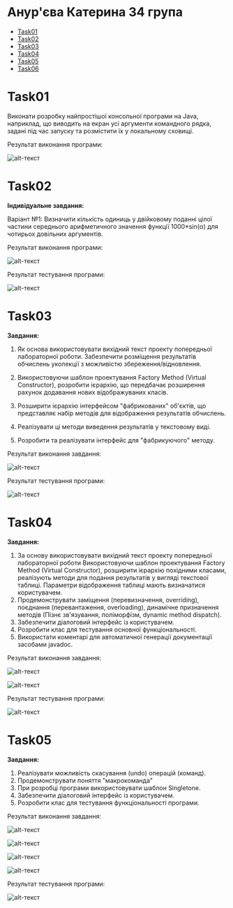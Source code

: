 # Анур'єва Катерина 34 група

+ [Task01](#Task01)
+ [Task02](#Task02)
+ [Task03](#Task03)
+ [Task04](#Task04)
+ [Task05](#Task05)
+ [Task06](#Task06)

# Task01

Виконати розробку найпростішої консольної програми на Java, наприклад, що виводить на екран усі аргументи командного рядка, задані під час запуску та розмістити їх у локальному сховищі.

Результат виконання програми:

![alt-текст](https://github.com/katushhiaa/34_Anurieva_Katerina/blob/main/Task01/Task01_result.jpg "Task01_Result")

# Task02

**Індивідуальне завдання:**

Варіант №1: Визначити кількість одиниць у двійковому поданні цілої частини середнього
арифметичного значення функції 1000*sin(α) для чотирьох довільних
аргументів.

Результат виконання програми:

![alt-текст](https://github.com/katushhiaa/34_Anurieva_Katerina/blob/main/Task02/images/Task02_Res.jpg "Task02_Result")

Результат тестування програми:

![alt-текст](https://github.com/katushhiaa/34_Anurieva_Katerina/blob/main/Task02/images/Task02_Test.jpg "Task02_Test")

# Task03

**Завдання:**

1. Як основа використовувати вихідний текст проекту попередньої лабораторної роботи. Забезпечити розміщення результатів обчислень уколекції з можливістю збереження/відновлення.

2. Використовуючи шаблон проектування Factory Method (Virtual Constructor), розробити ієрархію, що передбачає розширення рахунок додавання нових відображуваних класів.

3. Розширити ієрархію інтерфейсом "фабрикованих" об'єктів, що представляє набір методів для відображення результатів обчислень.

4. Реалізувати ці методи виведення результатів у текстовому виді.

5. Розробити та реалізувати інтерфейс для "фабрикуючого" методу.

Результат виконання завдання:

![alt-текст](https://github.com/katushhiaa/34_Anurieva_Katerina/blob/main/Task03/images/Task03_Result.jpg "Task03_Result")

Результат тестування програми:

![alt-текст](https://github.com/katushhiaa/34_Anurieva_Katerina/blob/main/Task03/images/Task03_Test.jpg "Task03_Test")

# Task04

**Завдання:**

1. За основу використовувати вихідний текст проекту попередньої лабораторної роботи Використовуючи шаблон проектування Factory Method (Virtual Constructor), розширити ієрархію похідними класами, реалізують методи для подання результатів у вигляді текстової таблиці. Параметри відображення таблиці мають визначатися користувачем.
2. Продемонструвати заміщення (перевизначення, overriding), поєднання (перевантаження, overloading), динамічне призначення методів (Пізнє зв'язування, поліморфізм, dynamic method dispatch).
3. Забезпечити діалоговий інтерфейс із користувачем.
4. Розробити клас для тестування основної функціональності.
5. Використати коментарі для автоматичної генерації документації засобами javadoc.

Результат виконання завдання:

![alt-текст](https://github.com/katushhiaa/34_Anurieva_Katerina/blob/main/Task04/images/Task04_Result1.jpg "Task04_Result1")

![alt-текст](https://github.com/katushhiaa/34_Anurieva_Katerina/blob/main/Task04/images/Task04_Result2.jpg "Task04_Result2")

Результат тестування програми:

![alt-текст](https://github.com/katushhiaa/34_Anurieva_Katerina/blob/main/Task04/images/Task04_Test.jpg "Task04_Test")

# Task05

**Завдання:**

1. Реалізувати можливість скасування (undo) операцій (команд).
2. Продемонструвати поняття "макрокоманда"
3. При розробці програми використовувати шаблон Singletone.
4. Забезпечити діалоговий інтерфейс із користувачем.
5. Розробити клас для тестування функціональності програми.

Результат виконання завдання:

![alt-текст](https://github.com/katushhiaa/34_Anurieva_Katerina/blob/main/Task05/images/Task05_Result1.jpg "Task05_Result1")

![alt-текст](https://github.com/katushhiaa/34_Anurieva_Katerina/blob/main/Task05/images/Task05_Result2.jpg "Task05_Result2")

![alt-текст](https://github.com/katushhiaa/34_Anurieva_Katerina/blob/main/Task05/images/Task05_Result3.jpg "Task05_Result3")

![alt-текст](https://github.com/katushhiaa/34_Anurieva_Katerina/blob/main/Task05/images/Task05_Result4.jpg "Task05_Result4")

Результат тестування програми:

![alt-текст](https://github.com/katushhiaa/34_Anurieva_Katerina/blob/main/Task05/images/Task05_Test.jpg "Task05_Test")


